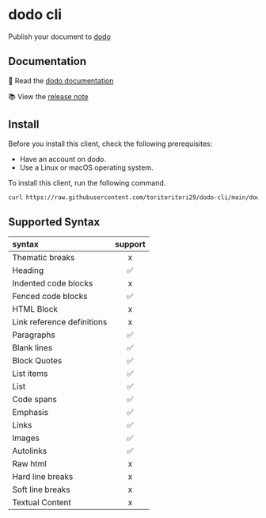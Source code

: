 # dodo cli

Publish your document to [dodo](https://www.dodo-doc.com)

## Documentation

📖 Read the [dodo documentation](https://document.do.dodo-doc.com/)

📚 View the [release note](https://release-note.do.dodo-doc.com/)

## Install
Before you install this client, check the following prerequisites:

* Have an account on dodo.
* Use a Linux or macOS operating system.

To install this client, run the following command.

```bash
curl https://raw.githubusercontent.com/toritoritori29/dodo-cli/main/download.sh | sh -
```

## Supported Syntax
|syntax|support|
|:-----|:------:|
|Thematic breaks|x|
|Heading|✅|
|Indented code blocks|x
|Fenced code blocks|✅
|HTML Block|x
|Link reference definitions|x
|Paragraphs|✅
|Blank lines|✅
|Block Quotes|✅
|List items|✅
|List|✅
|Code spans|✅
|Emphasis|✅
|Links|✅
|Images|✅
|Autolinks|✅
|Raw html|x|
|Hard line breaks|x|
|Soft line breaks|x|
|Textual Content|x|


